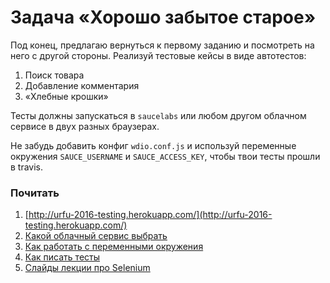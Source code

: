 # Задача «Хорошо забытое старое»

Под конец, предлагаю вернуться к первому заданию и посмотреть на него
с другой стороны. Реализуй тестовые кейсы в виде автотестов:
  1. Поиск товара
  2. Добавление комментария
  3. «Хлебные крошки»

Тесты должны запускаться в `saucelabs` или любом другом облачном сервисе
в двух разных браузерах.

Не забудь добавить конфиг `wdio.conf.js` и используй переменные окружения `SAUCE_USERNAME` и `SAUCE_ACCESS_KEY`, чтобы твои тесты прошли в travis.

### Почитать
  1. [http://urfu-2016-testing.herokuapp.com/](http://urfu-2016-testing.herokuapp.com/)
  2. [Какой облачный сервис выбрать](https://saucelabs.com/)
  3. [Как работать с переменными окружения](https://wiki.saucelabs.com/display/DOCS/Best+Practice%3A+Use+Environment+Variables+for+Authentication+Credentials)
  4. [Как писать тесты](http://webdriver.io/guide.html)
  5. [Слайды лекции про Selenium](https://urfu-2016.github.io/testing-slides/08-selenium/#/)
